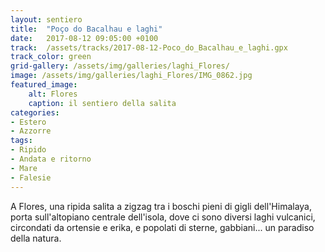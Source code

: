 ```yaml
---
layout: sentiero
title:  "Poço do Bacalhau e laghi"
date:   2017-08-12 09:05:00 +0100
track:  /assets/tracks/2017-08-12-Poco_do_Bacalhau_e_laghi.gpx
track_color: green
grid-gallery: /assets/img/galleries/laghi_Flores/
image: /assets/img/galleries/laghi_Flores/IMG_0862.jpg
featured_image:
    alt: Flores
    caption: il sentiero della salita
categories:
- Estero
- Azzorre 
tags:
- Ripido
- Andata e ritorno  
- Mare
- Falesie
---
```


A Flores, una ripida salita a zigzag tra i boschi pieni di gigli dell'Himalaya, porta sull'altopiano centrale dell'isola, dove ci sono diversi laghi vulcanici, circondati da ortensie e erika, e popolati di sterne, gabbiani... un paradiso della natura.